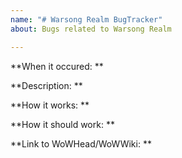 ```yaml
---
name: "# Warsong Realm BugTracker"
about: Bugs related to Warsong Realm

---
```


**When it occured: **

**Description: **

**How it works: **

**How it should work: **

**Link to WoWHead/WoWWiki: **
